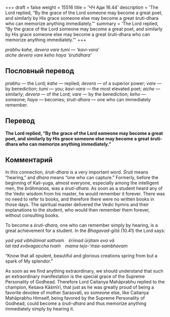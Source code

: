 +++
draft = false
weight = 15516
title = 'ЧЧ Ади 16.44'
description = 'The Lord replied, “By the grace of the Lord someone may become a great poet, and similarly by His grace someone else may become a great śruti-dhara who can memorize anything immediately.”'
summary = 'The Lord replied, “By the grace of the Lord someone may become a great poet, and similarly by His grace someone else may become a great śruti-dhara who can memorize anything immediately.”'
+++

_prabhu kahe, devera vare tumi — ‘kavi-vara’  
aiche devera vare keho haya ‘śrutidhara’_

## Пословный перевод

_prabhu_ — the Lord; _kahe_ — replied; _devera_ — of a superior power; _vare_ — by benediction; _tumi_ — you; _kavi_\-_vara_ — the most elevated poet; _aiche_ — similarly; _devera_ — of the Lord; _vare_ — by the benediction; _keho_ — someone; _haya_ — becomes; _śruti_\-_dhara_ — one who can immediately remember.

## Перевод

**The Lord replied, “By the grace of the Lord someone may become a great poet, and similarly by His grace someone else may become a great śruti-dhara who can memorize anything immediately.”**

## Комментарий

In this connection, _śruti-dhara_ is a very important word. _Śruti_ means “hearing,” and _dhara_ means “one who can capture.” Formerly, before the beginning of Kali-yuga, almost everyone, especially among the intelligent men, the _brāhmaṇas,_ was a _śruti-dhara._ As soon as a student heard any of the Vedic wisdom from his master, he would remember it forever. There was no need to refer to books, and therefore there were no written books in those days. The spiritual master delivered the Vedic hymns and their explanations to the student, who would then remember them forever, without consulting books.

To become a _śruti-dhara,_ one who can remember simply by hearing, is a great achievement for a student. In the _Bhagavad-gītā_ (10.41) the Lord says:

_yad yad vibhūtimat sattvaṁ_ _śrīmad ūrjitam eva vā  
tat tad evāvagaccha tvaṁ_ _mama tejo-’ṁśa-sambhavam_

“Know that all opulent, beautiful and glorious creations spring from but a spark of My splendor.”

As soon as we find anything extraordinary, we should understand that such an extraordinary manifestation is the special grace of the Supreme Personality of Godhead. Therefore Lord Caitanya Mahāprabhu replied to the champion, Keśava Kāśmīrī, that just as he was greatly proud of being a favorite devotee of mother Sarasvatī, so someone else, like Caitanya Mahāprabhu Himself, being favored by the Supreme Personality of Godhead, could become a _śruti-dhara_ and thus memorize anything immediately simply by hearing it.
